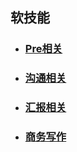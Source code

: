 ## 软技能

- ### [Pre相关](./Pre相关/) 

- ### [沟通相关](./沟通相关/) 

- ### [汇报相关](./汇报相关/) 

- ### [商务写作](./商务写作/) 

